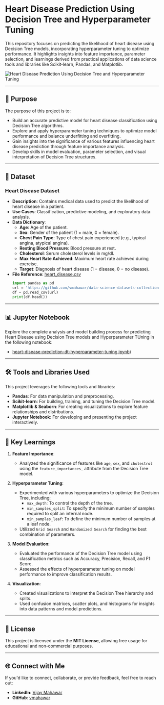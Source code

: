 # Heart Disease Prediction Using Decision Tree and Hyperparameter Tuning

This repository focuses on predicting the likelihood of heart disease using Decision Tree models, incorporating hyperparameter tuning to optimize performance. It highlights insights into feature importance, parameter selection, and learnings derived from practical applications of data science tools and libraries like Scikit-learn, Pandas, and Matplotlib.

![Heart Disease Prediction Using Decision Tree and Hyperparameter Tuning](heart-disease-prediction-dt.png)

---

## 🎯 Purpose

The purpose of this project is to:

- Build an accurate predictive model for heart disease classification using Decision Tree algorithms.
- Explore and apply hyperparameter tuning techniques to optimize model performance and balance underfitting and overfitting.
- Gain insights into the significance of various features influencing heart disease prediction through feature importance analysis.
- Develop skills in model evaluation, parameter selection, and visual interpretation of Decision Tree structures.

---

## 📂 Dataset

### **Heart Disease Dataset**
- **Description**: Contains medical data used to predict the likelihood of heart disease in a patient.
- **Use Cases**: Classification, predictive modeling, and exploratory data analysis.
- **Data Dictionary**:
  - **Age**: Age of the patient.
  - **Sex**: Gender of the patient (1 = male, 0 = female).
  - **Chest Pain Type**: Type of chest pain experienced (e.g., typical angina, atypical angina).
  - **Resting Blood Pressure**: Blood pressure at rest.
  - **Cholesterol**: Serum cholesterol levels in mg/dl.
  - **Max Heart Rate Achieved**: Maximum heart rate achieved during exercise.
  - **Target**: Diagnosis of heart disease (1 = disease, 0 = no disease).
- **File Reference**: [heart_disease.csv](https://github.com/vmahawar/data-science-datasets-collection/raw/main/heart_disease.csv)
  ```python
  import pandas as pd
  url = 'https://github.com/vmahawar/data-science-datasets-collection/raw/main/heart_disease.csv'
  df = pd.read_csv(url)
  print(df.head())
  ```

---

## 📊 Jupyter Notebook

Explore the complete analysis and model building process for predicting Heart Disease using Decision Tree models and Hyperparameter TUning in the following notebook:

- [heart-disease-prediction-dt-hyperparameter-tuning.ipynb](./heart-disease-prediction-dt-hyperparameter-tuning.ipynb))

---

## 🛠️ Tools and Libraries Used

This project leverages the following tools and libraries:

- **Pandas**: For data manipulation and preprocessing.
- **Scikit-learn**: For building, training, and tuning the Decision Tree model.
- **Matplotlib & Seaborn**: For creating visualizations to explore feature relationships and distributions.
- **Jupyter Notebook**: For developing and presenting the project interactively.

---

## 🌟 Key Learnings

1. **Feature Importance**:
   - Analyzed the significance of features like `age`, `sex`, and `cholestrol` using the `feature_importances_` attribute from the Decision Tree model.

2. **Hyperparameter Tuning**:
   - Experimented with various hyperparameters to optimize the Decision Tree, including:
     - `max_depth`: To control the depth of the tree.
     - `min_samples_split`: To specify the minimum number of samples required to split an internal node.
     - `min_samples_leaf`: To define the minimum number of samples at a leaf node.
   - Utilized `Grid Search` and `Randomized Search` for finding the best combination of parameters.

3. **Model Evaluation**:
   - Evaluated the performance of the Decision Tree model using classification metrics such as Accuracy, Precision, Recall, and F1 Score.
   - Assessed the effects of hyperparameter tuning on model performance to improve classification results.

4. **Visualization**:
   - Created visualizations to interpret the Decision Tree hierarchy and splits.
   - Used confusion matrices, scatter plots, and histograms for insights into data patterns and model predictions.

---

## 📜 License

This project is licensed under the **MIT License**, allowing free usage for educational and non-commercial purposes.

---

## 🌐 Connect with Me

If you'd like to connect, collaborate, or provide feedback, feel free to reach out:

- **LinkedIn**: [Vijay Mahawar](https://www.linkedin.com/in/vijay-mahawar)
- **GitHub**: [vmahawar](https://github.com/vmahawar)